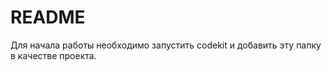 # README #

Для начала работы необходимо запустить codekit и добавить эту папку в качестве проекта.
